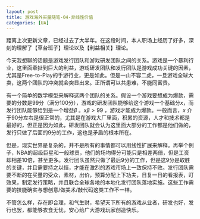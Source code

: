 ```yaml
---
layout: post
title: 游戏海外买量随笔-04-非线性价值
categories: [UA]
---
```


距离上次更新文章，已经过去了大半年。在这段时间，本人职场上经历了好多，深刻的理解了【草台班子】理论以及【利益相关】理论。

今天我想聊的话题是游戏发行团队和游戏研发团队之间的关系。游戏是一个暴利行业，这里面牵扯到巨大的利益，游戏研发团队和发行团队是游戏成功关键的因素，尤其是Free-to-Play的手游行业，更是如此。但是一山不容二虎，一旦游戏全球大卖，这两个团队的冲突就会突显出来。正所谓可以共患难，不能同富贵。

有一个简单的数学模型来解释这两个团队的关系。假设一个游戏要想成为爆款，需要的分数是99分（满分100分），游戏的研发团队能够给这个游戏一个基础分$x$，而发行团队能够给到是一个增益$\beta$ 。$x\beta > 99$ ，游戏才能成为爆款。一般而言，$x$ 介于90分左右是很正常的，尤其是在游戏大厂里面，积累的资源，人才和技术都是最好的，但正是因为如此，研发团队就会认为这里面大部分的工作都是他们做的，发行只做了后面的9分的工作，这也是矛盾的根本所在。

但是，现实世界是复杂的，并不是所有的事情都可以用线性扩展来解释。再举个例子，NBA的超级巨星和一般球员，他们的场均得分可能只是相差两倍，但是工资却相差10倍，甚至更多。发行团队虽然只做了最后9分的工作，但是这9分是取胜的关键，并且需要持之以恒，才能在激烈的游戏市场上一致保持不败。发行团队需要不断的在买量的受众，素材，出价，预算分配上下功夫，日复一日的看报表，盯效果，制定发行策略，并且联合全球各地的本地化发行团队落地实施。这些工作需要的技能确实与想创意/做美术/敲代码这类工作不一样。

不管怎么样，存在即合理，和气生财，希望天下所有的游戏从业者，研发也好，发行也罢，都能够衣食无忧，安心给广大游戏玩家创造快乐。



